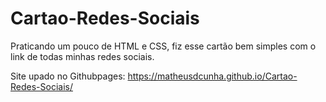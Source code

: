 # Cartao-Redes-Sociais
Praticando um pouco de HTML e CSS, fiz esse cartão bem simples com o link de todas minhas redes sociais.

Site upado no Githubpages:
https://matheusdcunha.github.io/Cartao-Redes-Sociais/

